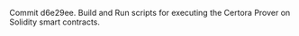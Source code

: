 Commit d6e29ee.                    Build and Run scripts for executing the Certora Prover on Solidity smart contracts.